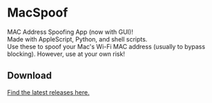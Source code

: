# MacSpoof
  
MAC Address Spoofing App (now with GUI)!  
Made with AppleScript, Python, and shell scripts.  
Use these to spoof your Mac's Wi-Fi MAC address (usually to bypass blocking). However, use at your own risk!

## Download
[Find the latest releases here.](https://github.com/fffelix-jan/macspoof/releases)
